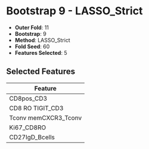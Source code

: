 # Bootstrap 9 - LASSO_Strict

- **Outer Fold**: 11
- **Bootstrap**: 9
- **Method**: LASSO_Strict
- **Fold Seed**: 60
- **Features Selected**: 5

## Selected Features

| Feature |
|---------|
| CD8pos_CD3 |
| CD8 RO TIGIT_CD3 |
| Tconv memCXCR3_Tconv |
| Ki67_CD8RO |
| CD27IgD_Bcells |
